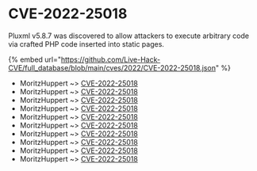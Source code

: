 # CVE-2022-25018

Pluxml v5.8.7 was discovered to allow attackers to execute arbitrary code via crafted PHP code inserted into static pages.

{% embed url="https://github.com/Live-Hack-CVE/full_database/blob/main/cves/2022/CVE-2022-25018.json" %}


* MoritzHuppert ~> [CVE-2022-25018](https://www.alice-snow.ru/2022/database/cve-2022-25018/cve-2022-25018-moritzhuppert)
* MoritzHuppert ~> [CVE-2022-25018](https://www.alice-snow.ru/2022/database/cve-2022-25018/cve-2022-25018-moritzhuppert)
* MoritzHuppert ~> [CVE-2022-25018](https://www.alice-snow.ru/2022/database/cve-2022-25018/cve-2022-25018-moritzhuppert)
* MoritzHuppert ~> [CVE-2022-25018](https://www.alice-snow.ru/2022/database/cve-2022-25018/cve-2022-25018-moritzhuppert)
* MoritzHuppert ~> [CVE-2022-25018](https://www.alice-snow.ru/2022/database/cve-2022-25018/cve-2022-25018-moritzhuppert)
* MoritzHuppert ~> [CVE-2022-25018](https://www.alice-snow.ru/2022/database/cve-2022-25018/cve-2022-25018-moritzhuppert)
* MoritzHuppert ~> [CVE-2022-25018](https://www.alice-snow.ru/2022/database/cve-2022-25018/cve-2022-25018-moritzhuppert)
* MoritzHuppert ~> [CVE-2022-25018](https://www.alice-snow.ru/2022/database/cve-2022-25018/cve-2022-25018-moritzhuppert)
* MoritzHuppert ~> [CVE-2022-25018](https://www.alice-snow.ru/2022/database/cve-2022-25018/cve-2022-25018-moritzhuppert)
* MoritzHuppert ~> [CVE-2022-25018](https://www.alice-snow.ru/2022/database/cve-2022-25018/cve-2022-25018-moritzhuppert)